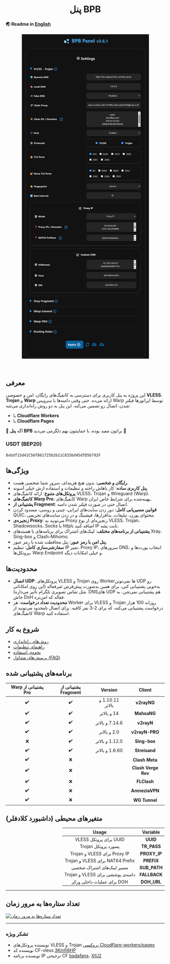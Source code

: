 <h1 align="center">پنل BPB</h1>

#### 🌏 Readme in [English](README.md)

<p align="center">
  <img src="docs/assets/images/panel-overview.jpg">
</p>
<br>

## معرفی

این پروژه یه پنل کاربری برای دسترسی به کانفیگ‌های رایگان، امن و خصوصی **VLESS**، **Trojan** و **Warp** ارائه می‌ده. حتی وقتی دامنه‌ها یا سرویس Warp توسط اپراتورها فیلتر شدن، اتصال رو تضمین می‌کنه. این پنل به دو روش راه‌اندازی می‌شه:

- با **Cloudflare Workers**
- با **Cloudflare Pages**

🌟 اگه **پنل BPB** براتون مفید بوده، با حمایتتون بهم دلگرمی می‌دید 🌟

### USDT (BEP20)

```text
0xbdf15d41C56f861f25b2b11C835bd45dfD5b792F
```

## ویژگی‌ها

- **رایگان و شخصی**: بدون هیچ هزینه‌ای، سرور شما شخصی هست.
- **پنل کاربری ساده**: کار باهاش راحته و تنظیمات و استفاده ازش خیلی آسونه.
- **پروتکل‌های متنوع**: ارائه کانفیگ‌های VLESS، Trojan و Wireguard (Warp).
- **کانفیگ‌های Warp Pro**: کانفیگ‌های Warp بهینه‌شده برای شرایط خاص ایران.
- **پشتیبانی از Fragment**: اتصال حتی در صورت فیلتر شدن دامنه.
- **قوانین مسیریابی کامل**: دور زدن سایت‌های ایرانی، چینی و روسی، مسدود کردن QUIC، محتوای پورن، تبلیغات، بدافزارها، فیشینگ و در زدن سایت‌های تحریمی.
- **زنجیره‌ی Proxy**: می‌تونید یه Proxy زنجیره‌ای از نوع VLESS، Trojan، Shadowsocks، Socks یا httpاضافه کنید تا IP ثابت بشه.
- **پشتیبانی از برنامه‌های مختلف**: لینک‌های اشتراک برای برنامه‌های با هسته‌های Xray، Sing-box و Clash-Mihomo.
- **پنل امن با رمز عبور**: پنل محافظت شده با رمز عبور.
- **سفارشی‌سازی کامل**: تنظیم IP تمیز، Proxy IP، سرورهای DNS، انتخاب پورت‌ها و پروتکل‌ها، Warp Endpoint و خیلی امکانات دیگه.

## محدودیت‌ها

- **اتصال UDP**: پروتکل‌های VLESS و Trojan روی Workerها نمی‌تونن UDP رو به‌خوبی پشتیبانی کنن، برای همین به‌صورت پیش‌فرض غیرفعاله (این روی امکاناتی مثل تماس تصویری تلگرام تأثیر می‌ذاره). DNSهای UDP هم پشتیبانی نمی‌شن. به جاش DoH فعاله که امن‌تره.
- **محدودیت تعداد درخواست**: هر Worker برای VLESS و Trojan روزانه 100 هزار درخواست پشتیبانی می‌کنه، که برای 2-3 نفر کافیه. برای اتصال نامحدود می‌تونید از کانفیگ‌های Warp استفاده کنید.

## شروع به کار

- [روش‌های راه‌اندازی](https://bia-pain-bache.github.io/BPB-Worker-Panel/fa/installation/wizard/)
- [راهنمای تنظیمات](https://bia-pain-bache.github.io/BPB-Worker-Panel/fa/configuration/)
- [نحوه‌ی استفاده](https://bia-pain-bache.github.io/BPB-Worker-Panel/fa/usage/)
- [پرسش‌های متداول (FAQ)](https://bia-pain-bache.github.io/BPB-Worker-Panel/en/faq/)

## برنامه‌های پشتیبانی شده

<div dir="rtl">

|       Client        |     Version      | پشتیبانی از Fragment | پشتیبانی از Warp Pro |
| :-----------------: | :--------------: | :------------------: | :------------------: |
|     **v2rayNG**     | 1.10.11 و بالاتر |  :heavy_check_mark:  |  :heavy_check_mark:  |
|     **MahsaNG**     |   14 و بالاتر    |  :heavy_check_mark:  |  :heavy_check_mark:  |
|     **v2rayN**      | 7.14.6 و بالاتر  |  :heavy_check_mark:  |  :heavy_check_mark:  |
|   **v2rayN-PRO**    |   2.0 و بالاتر   |  :heavy_check_mark:  |  :heavy_check_mark:  |
|    **Sing-box**     | 1.12.0 و بالاتر  |  :heavy_check_mark:  |         :x:          |
|    **Streisand**    | 1.6.60 و بالاتر  |  :heavy_check_mark:  |  :heavy_check_mark:  |
|   **Clash Meta**    |                  |         :x:          |  :heavy_check_mark:  |
| **Clash Verge Rev** |                  |         :x:          |  :heavy_check_mark:  |
|     **FLClash**     |                  |         :x:          |  :heavy_check_mark:  |
|   **AmneziaVPN**    |                  |         :x:          |  :heavy_check_mark:  |
|    **WG Tunnel**    |                  |         :x:          |  :heavy_check_mark:  |

</div>

## متغیرهای محیطی (داشبورد کلادفلر)

<div dir="rtl">

|   Variable   |               Usage               |
| :----------: | :-------------------------------: |
|   **UUID**   |      UUID برای پروتکل VLESS       |
| **TR_PASS**  |        پسورد پروتکل Trojan        |
| **PROXY_IP** |   Proxy IP برای VLESS و Trojan    |
|  **PREFIX**  | NAT64 Prefix برای VLESS و Trojan  |
| **SUB_PATH** |     مسیر لینک‌های اشتراک شخصی     |
| **FALLBACK** | دامنه‌ی پوششی برای VLESS و Trojan |
| **DOH_URL**  |    DOH برای عملیات داخلی ورکر     |

</div>

---

## تعداد ستاره‌ها به مرور زمان

[![تعداد ستاره‌ها به مرور زمان](https://starchart.cc/bia-pain-bache/BPB-Worker-Panel.svg?variant=adaptive)](https://starchart.cc/bia-pain-bache/BPB-Worker-Panel)

---

### تشکر ویژه

- نویسنده پروتکل‌های VLESS و Trojan [پروکسی Cloudflare-workers/pages](https://github.com/yonggekkk/Cloudflare-workers-pages-vless)
- نویسنده کد CF-vless [3Kmfi6HP](https://github.com/3Kmfi6HP/EDtunnel)
- نویسنده برنامه IP ترجیحی CF [badafans](https://github.com/badafans/Cloudflare-IP-SpeedTest)، [XIU2](https://github.com/XIU2/CloudflareSpeedTest)
